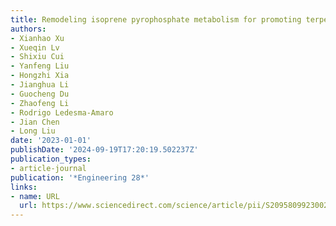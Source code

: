 ```yaml
---
title: Remodeling isoprene pyrophosphate metabolism for promoting terpenoids bioproduction
authors:
- Xianhao Xu
- Xueqin Lv
- Shixiu Cui
- Yanfeng Liu
- Hongzhi Xia
- Jianghua Li
- Guocheng Du
- Zhaofeng Li
- Rodrigo Ledesma-Amaro
- Jian Chen
- Long Liu
date: '2023-01-01'
publishDate: '2024-09-19T17:20:19.502237Z'
publication_types:
- article-journal
publication: '*Engineering 28*'
links:
- name: URL
  url: https://www.sciencedirect.com/science/article/pii/S2095809923002771
---
```

